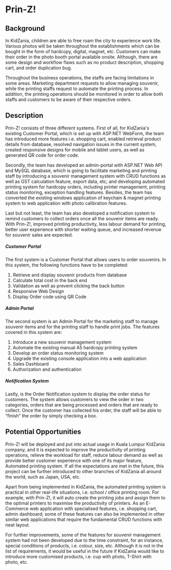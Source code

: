 # Prin-Z!

## Background
In KidZania, children are able to free roam the city to experience work life. Various photos will be taken throughout the establishments which can be bought in the form of hardcopy, digital, magnet, etc. Customers can make their order in the photo booth portal available onsite. Although, there are some design and workflow flaws such as no product description, shopping cart, and order duplication bug.

Throughout the business operations, the staffs are facing limitations in some areas. Marketing department requests to allow managing souvenir, while the printing staffs request to automate the printing process. In addition, the printing operations should be monitored in order to allow both staffs and customers to be aware of their respective orders.


## Description
Prin-Z! consists of three different systems. First of all, for KidZania's existing Customer Portal, which is set up with ASP.NET WebForm, the team has introduced more features i.e. shopping cart, enabled retrieval product details from database, resolved navigation issues in the current system, created responsive designs for mobile and tablet users, as well as generated QR code for order code. 

Secondly, the team has developed an admin-portal with ASP.NET Web API and MySQL database, which is going to facilitate marketing and printing staff by introducing a souvenir management system with CRUD functions as well as GST calculation feature, export data, etc; and developing automated printing system for hardcopy orders, including printer management, printing status monitoring, exception handling features. Besides, the team has converted the existing windows application of keychain & magnet printing system to web application with photo calibration features. 

Last but not least, the team has also developed a notification system to remind customers to collect orders once all the souvenir items are ready.
With Prin-Z!, improved printing productivity, less labour demand for printing, better user experience with shorter waiting queue, and increased revenue for souvenir sales are expected.

##### Customer Portal
The first system is a Customer Portal that allows users to order souvenirs. In this system, the following functions have to be completed:
1.	Retrieve and display souvenir products from database 
2.	Calculate total cost in the back end 
3.	Validation as well as prevent clicking the back button
4.	Responsive Web Design
5.	Display Order code using QR Code

##### Admin Portal
The second system is an Admin Portal for the marketing staff to manage souvenir items and for the printing staff to handle print jobs. The features covered in this system are: 
1.	Introduce a new souvenir management system 
2.	Automate the existing manual A5 hardcopy printing system 
3.	Develop an order status monitoring system 
4.	Upgrade the existing console application into a web application
5.	Sales Dashboard
6.	Authorization and authentication

##### Notification System
Lastly, is the Order Notification system to display the order status for customers. The system allows customers to view the order in two categories, orders that are being processed and orders that are ready to collect. Once the customer has collected his order, the staff will be able to “finish” the order by simply checking a box.

## Potential Opportunities 
Prin-Z! will be deployed and put into actual usage in Kuala Lumpur KidZania company, and it is expected to improve the productivity of printing operations, relieve the workload for staff, reduce labour demand as well as provide better customer experience with one of its major feature, Automated printing system. If all the expectations are met in the future, this project can be further introduced to other branches of KidZania all around the world, such as Japan, USA, etc.

Apart from being implemented in KidZania, the automated printing system is practical in other real-life situations, i.e. school / office printing room. For example, with Prin-Z!, it will auto create the printing jobs and assign them to the optimal printers to maximise the productivity of printers.
As an E-Commerce web application with specialised features, i.e. shopping cart, admin dashboard; some of these features can also be implemented in other similar web applications that require the fundamental CRUD functions with neat layout. 

For further improvements, some of the features for souvenir management system had not been developed due to the time constraint, for an instance, special conditions of products, i.e. colour, size, etc. Although it is not in the list of requirements, it would be useful in the future if KidZania would like to introduce more customised products, i.e. cup with photo, T-Shirt with photo, etc.
